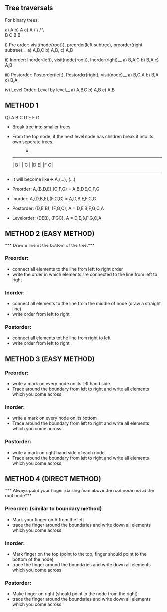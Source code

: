 ## Tree traversals
For binary trees:

a)        A                   b)    A                   c)      A
        /  \                       /                              \  
        B   C                    B                                  B





i) Pre order: visit(node{root}), preorder(left subtree), preorder(right subtree)__
    a) A,B,C
    b) A,B,
    c) A,B

ii) Inorder: Inorder(left), visit(node{root}), Inorder(right)__
    a) B,A,C
    b) B,A
    c) A,B

iii) Postorder: Postorder(left), Postorder(right), visit(node)__
    a) B,C,A
    b) B,A
    c) B,A

iv) Level Order: Level by level__
    a) A,B,C
    b) A,B
    c) A,B



## METHOD 1 
Q)          A
        B        C
    D      E  F     G

* Break tree into smaller trees.
* From the top node, if the next level node has children break it into its own seperate trees.


            A
    ________  _______  
   |    B  | |  C   |
   |D     E| |F    G|
    --------  ------

* It will become like->  A,(...), (...)

* Preorder: A,(B,D,E),(C,F,G)
        = A,B,D,E,C,F,G

* Inorder: A,(D,B,E),(F,C,G)
        = A,D,B,E,F,C,G

* Postorder: (D,E,B), (F,G,C), A
        = D,E,B,F,G,C,A

* Levelorder: (DEB), (FGC), A
        = D,E,B,F,G,C,A



## METHOD 2 (EASY METHOD)
*** Draw a line at the bottom of the tree.***

### Preorder: 
* connect all elements to the line from left to right order
* write the order in which elements are connected to the line from left to right

### Inorder:
* connect all elements to the line from the middle of node (draw a straight line)
* write order from left to right

### Postorder:
* connect all elements tot he line from right to left
* write order from left to right



## METHOD 3 (EASY METHOD)


### Preorder:
* write a mark on every node on its left hand side
* Trace around the boundary from left to right and write all elements which you come across


### Inorder:
* write a mark on every node on its bottom
* Trace around the boundary from left to right and write all elements which you come across

### Postorder:
* write a mark on right hand side of each node.
* Trace around the boundary from left to right and write all elements which you come across



## METHOD 4 (DIRECT METHOD)

*** Always point your finger starting from above the root node not at the root node***

### Preorder: (similar to boundary method)
* Mark your finger on A from the left
* trace the finger around the boundaries and write down all elements which you come across


### Inorder:
* Mark finger on the top (point to the top, finger should point to the bottom of the node)
* trace the finger around the boundaries and write down all elements which you come across

### Postorder:
* Make finger on right (should point to the node from the right)
* trace the finger around the boundaries and write down all elements which you come across

